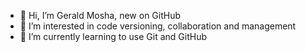 - 👋 Hi, I’m Gerald Mosha, new on GitHub
- 👀 I’m interested in code versioning, collaboration and management
- 🌱 I’m currently learning to use Git and GitHub

